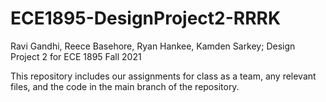 # ECE1895-DesignProject2-RRRK
Ravi Gandhi, Reece Basehore, Ryan Hankee, Kamden Sarkey; Design Project 2 for ECE 1895 Fall 2021

This repository includes our assignments for class as a team, any relevant files, and the code in the main branch of the repository. 

